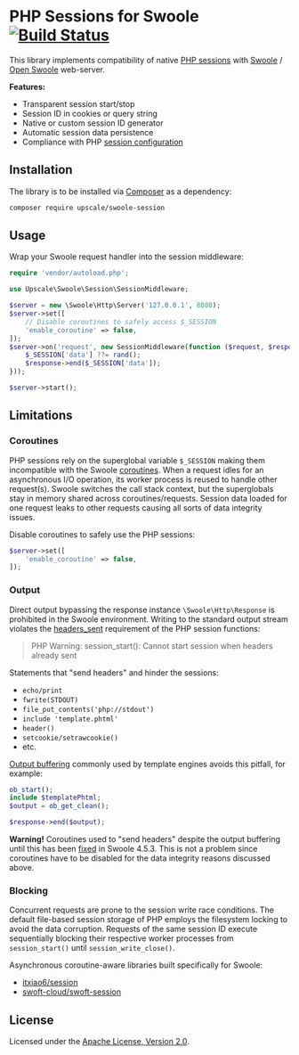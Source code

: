 PHP Sessions for Swoole [![Build Status](https://github.com/upscalesoftware/swoole-session/workflows/Tests/badge.svg?branch=master)](https://github.com/upscalesoftware/swoole-session/actions?query=workflow%3ATests+branch%3Amaster)
=======================

This library implements compatibility of native [PHP sessions](http://us3.php.net/manual/en/book.session.php) with [Swoole](https://github.com/swoole/swoole-src) / [Open Swoole](https://github.com/openswoole/swoole-src) web-server.

**Features:**
- Transparent session start/stop
- Session ID in cookies or query string
- Native or custom session ID generator
- Automatic session data persistence
- Compliance with PHP [session configuration](http://us3.php.net/manual/en/session.configuration.php)

## Installation

The library is to be installed via [Composer](https://getcomposer.org/) as a dependency:
```bash
composer require upscale/swoole-session
```
## Usage

Wrap your Swoole request handler into the session middleware:
```php
require 'vendor/autoload.php';

use Upscale\Swoole\Session\SessionMiddleware;

$server = new \Swoole\Http\Server('127.0.0.1', 8080);
$server->set([
    // Disable coroutines to safely access $_SESSION
    'enable_coroutine' => false,
]);
$server->on('request', new SessionMiddleware(function ($request, $response) {
    $_SESSION['data'] ??= rand();
    $response->end($_SESSION['data']);
}));

$server->start();
```

## Limitations

### Coroutines

PHP sessions rely on the superglobal variable `$_SESSION` making them incompatible with the Swoole [coroutines](https://www.swoole.co.uk/coroutine).
When a request idles for an asynchronous I/O operation, its worker process is reused to handle other request(s).
Swoole switches the call stack context, but the superglobals stay in memory shared across coroutines/requests.
Session data loaded for one request leaks to other requests causing all sorts of data integrity issues.

Disable coroutines to safely use the PHP sessions:
```php
$server->set([
    'enable_coroutine' => false,
]);
```

### Output 

Direct output bypassing the response instance `\Swoole\Http\Response` is prohibited in the Swoole environment.
Writing to the standard output stream violates the [headers_sent](http://us3.php.net/headers_sent) requirement of the PHP session functions:
> PHP Warning:  session_start(): Cannot start session when headers already sent

Statements that "send headers" and hinder the sessions:
- `echo/print`
- `fwrite(STDOUT)`
- `file_put_contents('php://stdout')`
- `include 'template.phtml'`
- `header()`
- `setcookie/setrawcookie()`
- etc.

[Output buffering](https://www.php.net/manual/en/book.outcontrol.php) commonly used by template engines avoids this pitfall, for example:
```php
ob_start();
include $templatePhtml;
$output = ob_get_clean();

$response->end($output);
```

**Warning!** Coroutines used to "send headers" despite the output buffering until this has been [fixed](https://github.com/swoole/swoole-src/pull/3571) in Swoole 4.5.3.
This is not a problem since coroutines have to be disabled for the data integrity reasons discussed above. 

### Blocking

Concurrent requests are prone to the session write race conditions.
The default file-based session storage of PHP employs the filesystem locking to avoid the data corruption.
Requests of the same session ID execute sequentially blocking their respective worker processes from `session_start()` until `session_write_close()`. 

Asynchronous coroutine-aware libraries built specifically for Swoole:
- [itxiao6/session](https://github.com/itxiao6/session)
- [swoft-cloud/swoft-session](https://github.com/swoft-cloud/swoft-session)

## License

Licensed under the [Apache License, Version 2.0](https://github.com/upscalesoftware/swoole-session/blob/master/LICENSE.txt).